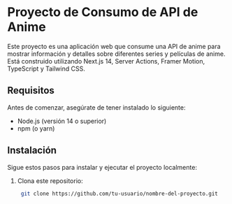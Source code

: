 # Proyecto de Consumo de API de Anime

Este proyecto es una aplicación web que consume una API de anime para mostrar información y detalles sobre diferentes series y películas de anime. Está construido utilizando Next.js 14, Server Actions, Framer Motion, TypeScript y Tailwind CSS.

## Requisitos

Antes de comenzar, asegúrate de tener instalado lo siguiente:

- Node.js (versión 14 o superior)
- npm (o yarn)

## Instalación

Sigue estos pasos para instalar y ejecutar el proyecto localmente:

1. Clona este repositorio:

   ```bash
    git clone https://github.com/tu-usuario/nombre-del-proyecto.git
   ```

